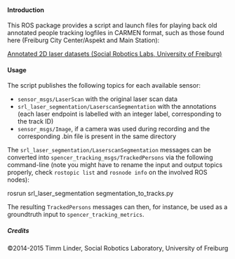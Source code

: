 #### Introduction

This ROS package provides a script and launch files for playing back old
annotated people tracking logfiles in CARMEN format, such as those found here (Freiburg City Center/Aspekt and Main Station):

[Annotated 2D laser datasets (Social Robotics Labs, University of Freiburg)](http://www2.informatik.uni-freiburg.de/~luber/people_tracker/logfiles/logfiles.html)


#### Usage

The script publishes the following topics for each available sensor:

- `sensor_msgs/LaserScan` with the original laser scan data
- `srl_laser_segmentation/LaserscanSegmentation` with the annotations (each laser endpoint is labelled with an integer label, corresponding to the track ID)
- `sensor_msgs/Image`, if a camera was used during recording and the corresponding .bin file is present in the same directory

The `srl_laser_segmentation/LaserscanSegmentation` messages can be converted into `spencer_tracking_msgs/TrackedPersons` via the following command-line
(note you might have to rename the input and output topics properly, check `rostopic list` and `rosnode info` on the involved ROS nodes):

   rosrun srl_laser_segmentation segmentation_to_tracks.py

The resulting `TrackedPersons` messages can then, for instance, be used as a groundtruth input to `spencer_tracking_metrics`.


##### Credits

©2014-2015 Timm Linder, Social Robotics Laboratory, University of Freiburg
